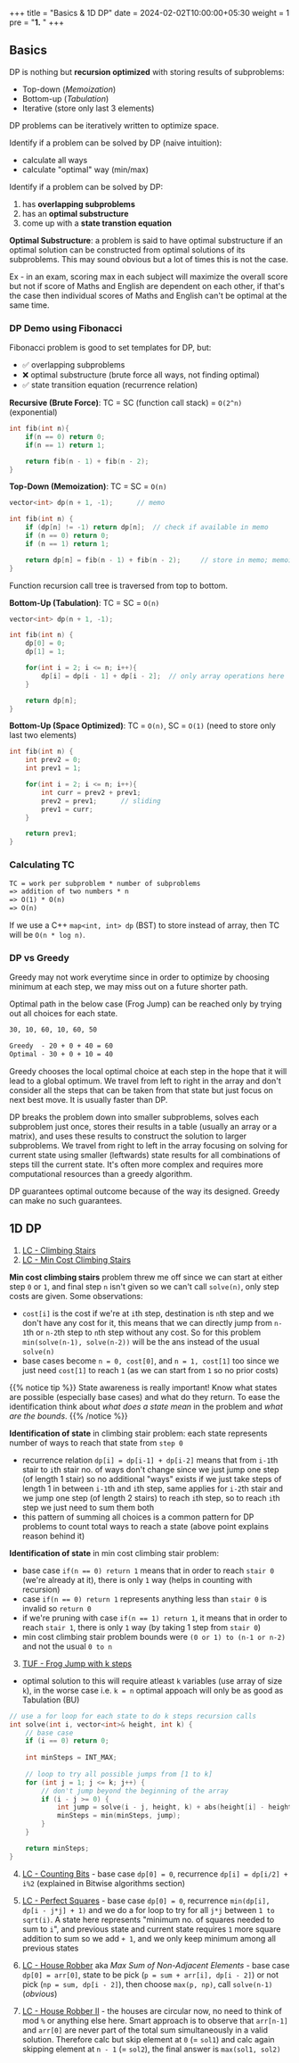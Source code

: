 +++
title = "Basics & 1D DP"
date =  2024-02-02T10:00:00+05:30
weight = 1
pre = "<b>1.</b> "
+++

## Basics
DP is nothing but **recursion optimized** with storing results of subproblems:
- Top-down (_Memoization_)
- Bottom-up (_Tabulation_)
- Iterative (store only last 3 elements)

DP problems can be iteratively written to optimize space.

Identify if a problem can be solved by DP (naive intuition):
- calculate all ways
- calculate "optimal" way (min/max)

Identify if a problem can be solved by DP:
1. has **overlapping subproblems**
2. has an **optimal substructure**
3. come up with a **state transtion equation**

**Optimal Substructure**: a problem is said to have optimal substructure if an optimal solution can be constructed from optimal solutions of its subproblems. This may sound obvious but a lot of times this is not the case.

Ex - in an exam, scoring max in each subject will maximize the overall score but not if score of Maths and English are dependent on each other, if that's the case then individual scores of Maths and English can't be optimal at the same time.


### DP Demo using Fibonacci

Fibonacci problem is good to set templates for DP, but:
- ✅ overlapping subproblems
- ❌ optimal substructure (brute force all ways, not finding optimal)
- ✅ state transition equation (recurrence relation)

**Recursive (Brute Force)**: TC = SC (function call stack) = `O(2^n)` (exponential)
```cpp
int fib(int n){
    if(n == 0) return 0;
    if(n == 1) return 1;

    return fib(n - 1) + fib(n - 2);
}
```

**Top-Down (Memoization)**: TC = SC = `O(n)`
```cpp
vector<int> dp(n + 1, -1);		// memo

int fib(int n) {
    if (dp[n] != -1) return dp[n];	// check if available in memo
    if (n == 0) return 0;
    if (n == 1) return 1;

    return dp[n] = fib(n - 1) + fib(n - 2);		// store in memo; memoize
}
```
Function recursion call tree is traversed from top to bottom.

**Bottom-Up (Tabulation)**: TC = SC = `O(n)`
```cpp
vector<int> dp(n + 1, -1);

int fib(int n) {
    dp[0] = 0;
    dp[1] = 1;

    for(int i = 2; i <= n; i++){
        dp[i] = dp[i - 1] + dp[i - 2];	// only array operations here
    }

    return dp[n];
}
```

**Bottom-Up (Space Optimized)**: TC = `O(n)`, SC = `O(1)` (need to store only last two elements)
```cpp
int fib(int n) {
    int prev2 = 0;
    int prev1 = 1;

    for(int i = 2; i <= n; i++){
        int curr = prev2 + prev1;
        prev2 = prev1;		// sliding
        prev1 = curr;
    }

    return prev1;
}
```

### Calculating TC
```txt
TC = work per subproblem * number of subproblems
=> addition of two numbers * n
=> O(1) * O(n)
=> O(n)
```

If we use a C++ `map<int, int> dp` (BST) to store instead of array, then TC will be `O(n * log n)`.

### DP vs Greedy
Greedy may not work everytime since in order to optimize by choosing minimum at each step, we may miss out on a future shorter path.

Optimal path in the below case (Frog Jump) can be reached only by trying out all choices for each state.

```txt
30, 10, 60, 10, 60, 50

Greedy  - 20 + 0 + 40 = 60
Optimal - 30 + 0 + 10 = 40
```

Greedy chooses the local optimal choice at each step in the hope that it will lead to a global optimum. We travel from left to right in the array and don't consider all the steps that can be taken from that state but just focus on next best move. It is usually faster than DP.

DP breaks the problem down into smaller subproblems, solves each subproblem just once, stores their results in a table (usually an array or a matrix), and uses these results to construct the solution to larger subproblems. We travel from right to left in the array focusing on solving for current state using smaller (leftwards) state results for all combinations of steps till the current state. It's often more complex and requires more computational resources than a greedy algorithm.

DP guarantees optimal outcome because of the way its designed. Greedy can make no such guarantees.

## 1D DP
1. [LC - Climbing Stairs](https://leetcode.com/problems/climbing-stairs/)
2. [LC - Min Cost Climbing Stairs](https://leetcode.com/problems/min-cost-climbing-stairs/)

**Min cost climbing stairs** problem threw me off since we can start at either step `0` or `1`, and final step `n` isn't given so we can't call `solve(n)`, only step costs are given. Some observations:
- `cost[i]` is the cost if we're at `i`th step, destination is `n`th step and we don't have any cost for it, this means that we can directly jump from `n-1`th or `n-2`th step to `n`th step without any cost. So for this problem `min(solve(n-1), solve(n-2))` will be the ans instead of the usual `solve(n)`
- base cases become `n = 0, cost[0]`, and `n = 1, cost[1]` too since we just need `cost[1]` to reach `1` (as we can start from `1` so no prior costs)

{{% notice tip %}}
State awareness is really important! Know what states are possible (especially base cases) and what do they return. To ease the identification think about _what does a state mean_ in the problem and _what are the bounds_.
{{% /notice %}}

**Identification of state** in climbing stair problem: each state represents number of ways to reach that state from `step 0`
- recurrence relation `dp[i] = dp[i-1] + dp[i-2]` means that from `i-1`th stair to `i`th stair no. of ways don't change since we just jump one step (of length 1 stair) so no additional "ways" exists if we just take steps of length 1 in between `i-1`th and `i`th step, same applies for `i-2`th stair and we jump one step (of length 2 stairs) to reach `i`th step, so to reach `i`th step we just need to sum them both
- this pattern of summing all choices is a common pattern for DP problems to count total ways to reach a state (above point explains reason behind it)

**Identification of state** in min cost climbing stair problem:
- base case `if(n == 0) return 1` means that in order to reach `stair 0` (we're already at it), there is only `1` way (helps in counting with recursion)
- case `if(n == 0) return 1` represents anything less than `stair 0` is invalid so `return 0`
- if we're pruning with case `if(n == 1) return 1`, it means that in order to reach `stair 1`, there is only `1` way (by taking 1 step from `stair 0`)
- min cost climbing stair problem bounds were `(0 or 1) to (n-1 or n-2)` and not the usual `0 to n`

3. [TUF - Frog Jump with k steps](https://takeuforward.org/data-structure/dynamic-programming-frog-jump-with-k-distances-dp-4/)
- optimal solution to this will require atleast `k` variables (use array of size `k`), in the worse case i.e. `k = n` optimal appoach will only be as good as Tabulation (BU)

```cpp
// use a for loop for each state to do k steps recursion calls
int solve(int i, vector<int>& height, int k) {
    // base case
    if (i == 0) return 0;
    
    int minSteps = INT_MAX;
    
    // loop to try all possible jumps from [1 to k]
    for (int j = 1; j <= k; j++) {
        // don't jump beyond the beginning of the array
        if (i - j >= 0) {
            int jump = solve(i - j, height, k) + abs(height[i] - height[i - j]);
            minSteps = min(minSteps, jump);
        }
    }

    return minSteps;
}
```

4. [LC - Counting Bits](https://leetcode.com/problems/counting-bits/) - base case `dp[0] = 0`, recurrence `dp[i] = dp[i/2] + i%2` (explained in Bitwise algorithms section)

5. [LC - Perfect Squares](https://leetcode.com/problems/perfect-squares) - base case `dp[0] = 0`, recurrence `min(dp[i], dp[i - j*j] + 1)` and we do a for loop to try for all `j*j` between `1 to sqrt(i)`. A state here represents "minimum no. of squares needed to sum to `i`", and previous state and current state requires `1` more square addition to sum so we add `+ 1`, and we only keep minimum among all previous states

6. [LC - House Robber](https://leetcode.com/problems/house-robber/) aka _Max Sum of Non-Adjacent Elements_ - base case `dp[0] = arr[0]`, state to be pick (`p = sum + arr[i], dp[i - 2]`) or not pick (`np = sum, dp[i - 2]`), then choose `max(p, np)`, call `solve(n-1)` (_obvious_)

7. [LC - House Robber II](https://leetcode.com/problems/house-robber-ii/) - the houses are circular now, no need to think of mod `%` or anything else here. Smart approach is to observe that `arr[n-1]` and `arr[0]` are never part of the total sum simultaneously in a valid solution. Therefore calc but skip element at `0` (= `sol1`) and calc again skipping element at `n - 1` (= `sol2`), the final answer is `max(sol1, sol2)`